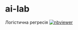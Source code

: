 # ai-lab

Логістична регресія [![nbviewer](https://raw.githubusercontent.com/jupyter/design/master/logos/Badges/nbviewer_badge.svg)](https://nbviewer.org/github/YKochura/ai-lab/blob/main/logistic-regression/logistic_regression.ipynb)


